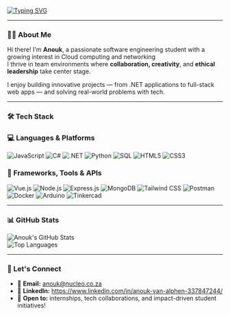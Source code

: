 <!-- Typing Animation -->
[![Typing SVG](https://readme-typing-svg.demolab.com?font=DM+sans&letterSpacing=0.2rem&pause=1000&color=50F77E&background=FFFFFF00&center=true&width=435&lines=Hi%2C+I'm+Anouk+van+Alphen)](https://git.io/typing-svg)

---

### 👩‍💻 About Me

Hi there! I'm **Anouk**, a passionate software engineering student with a growing interest in Cloud computing and networking  
I thrive in team environments where **collaboration, creativity**, and **ethical leadership** take center stage.

I enjoy building innovative projects — from .NET applications to full-stack web apps — and solving real-world problems with tech.

---

### 🛠️ Tech Stack

### 💻 Languages & Platforms  
![JavaScript](https://img.shields.io/badge/-JavaScript-F7DF1E?logo=javascript&logoColor=black&style=flat)
![C#](https://img.shields.io/badge/-C%23-239120?logo=c-sharp&logoColor=white&style=flat)
![.NET](https://img.shields.io/badge/-.NET-512BD4?logo=dotnet&logoColor=white&style=flat)
![Python](https://img.shields.io/badge/-Python-3776AB?logo=python&logoColor=white&style=flat)
![SQL](https://img.shields.io/badge/-SQL-4479A1?logo=postgresql&logoColor=white&style=flat)
![HTML5](https://img.shields.io/badge/-HTML5-E34F26?logo=html5&logoColor=white&style=flat)
![CSS3](https://img.shields.io/badge/-CSS3-1572B6?logo=css3&logoColor=white&style=flat)

### 🧰 Frameworks, Tools & APIs  
![Vue.js](https://img.shields.io/badge/-Vue.js-4FC08D?logo=vue.js&logoColor=white&style=flat)
![Node.js](https://img.shields.io/badge/-Node.js-339933?logo=node.js&logoColor=white&style=flat)
![Express.js](https://img.shields.io/badge/-Express.js-000000?logo=express&logoColor=white&style=flat)
![MongoDB](https://img.shields.io/badge/-MongoDB-47A248?logo=mongodb&logoColor=white&style=flat)
![Tailwind CSS](https://img.shields.io/badge/-Tailwind_CSS-38B2AC?logo=tailwind-css&logoColor=white&style=flat)
![Postman](https://img.shields.io/badge/-Postman-FF6C37?logo=postman&logoColor=white&style=flat)
![Docker](https://img.shields.io/badge/-Docker-2496ED?logo=docker&logoColor=white&style=flat)
![Arduino](https://img.shields.io/badge/-Arduino-00979D?logo=arduino&logoColor=white&style=flat)
![Tinkercad](https://img.shields.io/badge/-Tinkercad-FFAE1A?logo=tinkercad&logoColor=black&style=flat)


---

### 📊 GitHub Stats

![Anouk's GitHub Stats](https://github-readme-stats.vercel.app/api?username=AnoukvanAlphen&show_icons=true&theme=tokyonight)  
![Top Languages](https://github-readme-stats.vercel.app/api/top-langs/?username=AnoukvanAlphen&layout=compact&theme=tokyonight)

---

### 🤝 Let's Connect

- 📧 **Email:** anouk@nucleo.co.za
- 🧠 **LinkedIn:** https://www.linkedin.com/in/anouk-van-alphen-337847244/
- 🌱 **Open to:** internships, tech collaborations, and impact-driven student initiatives!


